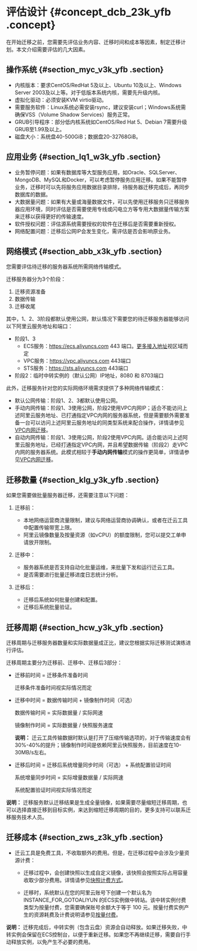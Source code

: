 # 评估设计 {#concept_dcb_23k_yfb .concept}

在开始迁移之前，您需要先评估业务内容、迁移时间和成本等因素，制定迁移计划。本文介绍需要评估的几大因素。

## 操作系统 {#section_myc_v3k_yfb .section}

-   内核版本：要求CentOS/RedHat 5及以上、Ubuntu 10及以上、Windows Server 2003及以上等。对于低版本系统内核，需要先升级内核。
-   虚拟化驱动：必须安装KVM virtio驱动。
-   需要服务软件：Linux系统必需安装rsync，建议安装curl；Windows系统需确保VSS（Volume Shadow Services）服务正常。
-   GRUB引导程序：部分低内核系统如CentOS/Red Hat 5、Debian 7需要升级GRUB至1.99及以上。
-   磁盘大小：系统盘40-500GiB；数据盘20-32768GiB。

## 应用业务 {#section_lq1_w3k_yfb .section}

-   业务暂停问题：如果有数据库等大型服务应用，如Oracle、SQLServer、MongoDB、MySQL和Docker，可以考虑暂停服务应用迁移。如果不能暂停业务，迁移时可以先将服务应用数据目录排除，待服务器迁移完成后，再同步数据库的数据。
-   大数据量问题：如果有大量或海量数据文件，可以先使用迁移服务只迁移服务器应用环境，同时评估是否需要使用专线或闪电立方等专用大数据量传输方案来迁移以获得更好的传输速度。
-   软件授权问题：评估源系统需要授权的软件在迁移后是否需要重新授权。
-   网络配置问题：迁移后公网IP会发生变化，需评估是否会影响原业务。

## 网络模式 {#section_abb_x3k_yfb .section}

您需要评估待迁移的服务器系统所需网络传输模式。

迁移服务器分为3个阶段：

1.  迁移资源准备
2.  数据传输
3.  迁移收尾

其中，1、2、3阶段都默认使用公网，默认情况下需要您的待迁移服务器能够访问以下阿里云服务地址和端口：

-   阶段1、3
    -   ECS服务：https://ecs.aliyuncs.com 443 端口。[更多接入地址](../../../../cn.zh-CN/API参考/快速入门/请求结构.md#)视区域而定
    -   VPC服务：https://vpc.aliyuncs.com 443端口
    -   STS服务：https://sts.aliyuncs.com 443端口
-   阶段2：临时中转实例的（默认公网）IP地址，8080 和 8703端口

此外，迁移服务针对您的实际网络环境需求提供了多种网络传输模式：

-   默认公网传输：阶段1、2、3都默认使用公网。
-   手动内网传输：阶段1、3使用公网，阶段2使用VPC内网IP；适合不能访问上述阿里云服务地址、已打通指定VPC内网的服务器系统，但是需要额外需要准备一台可以访问上述阿里云服务地址的同类型系统来配合操作，详情请参见[VPC内网迁移](cn.zh-CN/最佳实践/迁移服务/迁移方案/VPC内网迁移.md#)。
-   自动内网传输：阶段1、3使用公网，阶段2使用VPC内网。适合能访问上述阿里云服务地址，已经打通指定VPC内网，并且希望数据传输（阶段2）走VPC内网的服务器系统。此模式相较于**手动内网传输**模式的操作更简单，详情请参见[VPC内网迁移](cn.zh-CN/最佳实践/迁移服务/迁移方案/VPC内网迁移.md#)。

## 迁移数量 {#section_klg_y3k_yfb .section}

如果您需要做批量服务器迁移，还需要注意以下问题：

1.  迁移前：

    -   本地网络运营商流量限制，建议与网络运营商协调确认，或者在迁云工具中配置传输带宽上限。
    -   阿里云镜像数量及按量资源（如vCPU）的额度限制，您可以提交工单申请放开限制。
2.  迁移中：

    -   服务器系统是否支持自动化批量运维，来批量下发和运行迁云工具。
    -   是否需要进行批量迁移进度日志统计分析。
3.  迁移后：

    -   迁移后系统如何批量创建和配置。
    -   迁移后系统批量验证。

## 迁移周期 {#section_hcw_y3k_yfb .section}

迁移周期与迁移服务器数量和实际数据量成正比，建议您根据实际迁移测试演练进行评估。

迁移周期主要分为迁移前、迁移中、迁移后3部分：

-   迁移前时间 = 迁移条件准备时间

    迁移条件准备时间视实际情况而定

-   迁移中时间 = 数据传输时间 + 镜像制作时间（可选）

    数据传输时间 = 实际数据量 / 实际网速

    镜像制作时间 = 实际数据量 / 快照服务速度

    **说明：** 迁云工具传输数据时默认是打开了压缩传输选项的，对于传输速度会有30%-40%的提升；镜像制作时间是依赖阿里云快照服务，目前速度在10-30MB/s左右。

-   迁移后时间 = 迁移后系统增量同步时间（可选） + 系统配置验证时间

    系统增量同步时间 = 实际增量数据量 / 实际网速

    系统配置验证时间视实际情况而定


**说明：** 迁移服务默认迁移结果是生成全量镜像，如果需要尽量缩短迁移周期，也可以选择直接迁移到目标实例，来达到缩短迁移周期的目的，更多支持可以联系迁移服务技术人员。

## 迁移成本 {#section_zws_z3k_yfb .section}

-   迁云工具是免费工具，不收取额外的费用。但是，在迁移过程中会涉及少量资源计费：
    -   迁移过程中，会创建快照以生成自定义镜像，该快照会按照实际占用容量收取少部分费用。详情请参见[快照计费方式](../../../../cn.zh-CN/产品定价/快照计费方式.md#)。

    -   迁移时，系统默认在您的阿里云账号下创建一个默认名为 INSTANCE\_FOR\_GOTOALIYUN 的ECS实例做中转站。该中转实例付费类型为按量付费，您需要确保账号余额大于等于 100 元。按量付费实例产生的资源耗费及计费说明请参见[按量付费](../../../../cn.zh-CN/产品定价/按量付费.md#)。


**说明：** 迁移完成后，中转实例（包含云盘）资源会自动释放。如果迁移失败，中转实例会保留在ECS控制台，以便于重新迁移。如果您不再继续迁移，需要自行手动释放实例，以免产生不必要的费用。

